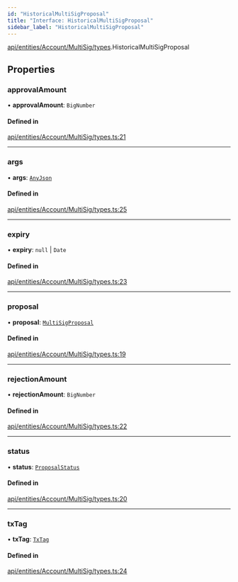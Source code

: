 ```yaml
---
id: "HistoricalMultiSigProposal"
title: "Interface: HistoricalMultiSigProposal"
sidebar_label: "HistoricalMultiSigProposal"
---
```


[api/entities/Account/MultiSig/types](../../../../../../../modules/API/Entities/Account/MultiSig/Types/Types.md).HistoricalMultiSigProposal

## Properties

### approvalAmount

• **approvalAmount**: `BigNumber`

#### Defined in

[api/entities/Account/MultiSig/types.ts:21](https://github.com/PolymeshAssociation/polymesh-sdk/blob/8a9158669/src/api/entities/Account/MultiSig/types.ts#L21)

___

### args

• **args**: [`AnyJson`](../../../../../../../modules/API/Entities/MultiSigProposal/Types/Types.md#anyjson)

#### Defined in

[api/entities/Account/MultiSig/types.ts:25](https://github.com/PolymeshAssociation/polymesh-sdk/blob/8a9158669/src/api/entities/Account/MultiSig/types.ts#L25)

___

### expiry

• **expiry**: ``null`` \| `Date`

#### Defined in

[api/entities/Account/MultiSig/types.ts:23](https://github.com/PolymeshAssociation/polymesh-sdk/blob/8a9158669/src/api/entities/Account/MultiSig/types.ts#L23)

___

### proposal

• **proposal**: [`MultiSigProposal`](../../../../../../../classes/API/Entities/MultiSigProposal/MultiSigProposal.md)

#### Defined in

[api/entities/Account/MultiSig/types.ts:19](https://github.com/PolymeshAssociation/polymesh-sdk/blob/8a9158669/src/api/entities/Account/MultiSig/types.ts#L19)

___

### rejectionAmount

• **rejectionAmount**: `BigNumber`

#### Defined in

[api/entities/Account/MultiSig/types.ts:22](https://github.com/PolymeshAssociation/polymesh-sdk/blob/8a9158669/src/api/entities/Account/MultiSig/types.ts#L22)

___

### status

• **status**: [`ProposalStatus`](../../../../../../../enums/API/Entities/MultiSigProposal/Types/ProposalStatus/ProposalStatus.md)

#### Defined in

[api/entities/Account/MultiSig/types.ts:20](https://github.com/PolymeshAssociation/polymesh-sdk/blob/8a9158669/src/api/entities/Account/MultiSig/types.ts#L20)

___

### txTag

• **txTag**: [`TxTag`](../../../../../../../modules/Generated/Types/Types.md#txtag)

#### Defined in

[api/entities/Account/MultiSig/types.ts:24](https://github.com/PolymeshAssociation/polymesh-sdk/blob/8a9158669/src/api/entities/Account/MultiSig/types.ts#L24)
